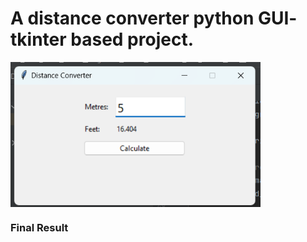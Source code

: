 # A distance converter python GUI- tkinter based project. 



 <img align="center" alt="GIF" src="https://github.com/Bandana-vishwakarma/Distance-converter-project/blob/master/distance%20converter.png" width="400" />
 
 <h3 align="left">Final Result</h3>
